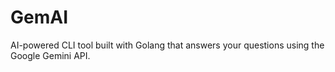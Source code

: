 # GemAI

AI-powered CLI tool built with Golang that answers your questions using the Google Gemini API.
